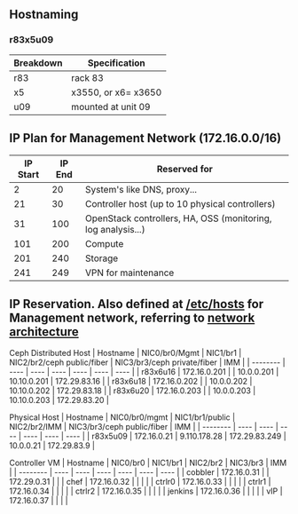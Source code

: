 ## Hostnaming
### r83x5u09
| Breakdown | Specification |
| --- | ------- |
| r83 | rack 83 |
| x5 | x3550, or x6= x3650 |
| u09 | mounted at unit 09 |

## IP Plan for Management Network (172.16.0.0/16)
| IP Start | IP End | Reserved for |
| -------- | ------ | ------------ |
| 2 | 20 | System's like DNS, proxy... |
| 21 | 30 | Controller host (up to 10 physical controllers) |
| 31 | 100 | OpenStack controllers, HA, OSS (monitoring, log analysis...) |
| 101 | 200 | Compute |
| 201 | 240 | Storage |
| 241 | 249 | VPN for maintenance |

## IP Reservation. Also defined at [/etc/hosts](samples/hosts/hosts) for Management network, referring to [network architecture](NetworkConfiguration.markdown)

Ceph Distributed Host
| Hostname | NIC0/br0/Mgmt | NIC1/br1 | NIC2/br2/ceph public/fiber | NIC3/br3/ceph private/fiber | IMM |
| -------- | ---- | ---- | ---- | ---- | ---- | ---- |
| r83x6u16 | 172.16.0.201 | | 10.0.0.201 | 10.10.0.201 | 172.29.83.16 | 
| r83x6u18 | 172.16.0.202 | | 10.0.0.202 | 10.10.0.202 | 172.29.83.18 |
| r83x6u20 | 172.16.0.203 | | 10.0.0.203 | 10.10.0.203 | 172.29.83.20 |

Physical Host
| Hostname | NIC0/br0/mgmt | NIC1/br1/public | NIC2/br2/IMM | NIC3/br3/ceph public/fiber | IMM |
| -------- | ---- | ---- | ---- | ---- | ---- | ---- |
| r83x5u09 | 172.16.0.21 | 9.110.178.28 | 172.29.83.249 | 10.0.0.21 | 172.29.83.9 | 

Controller VM
| Hostname | NIC0/br0 | NIC1/br1 | NIC2/br2 | NIC3/br3 | IMM | 
| -------- | ---- | ---- | ---- | ---- | ---- | ---- |
| cobbler | 172.16.0.31 | | 172.29.0.31 | |
| chef | 172.16.0.32 | | | |
| ctrlr0 | 172.16.0.33 | | | |
| ctrlr1 | 172.16.0.34 | | | |
| ctrlr2 | 172.16.0.35 | | | |
| jenkins | 172.16.0.36 | | | |
| vIP | 172.16.0.37 | | | |
